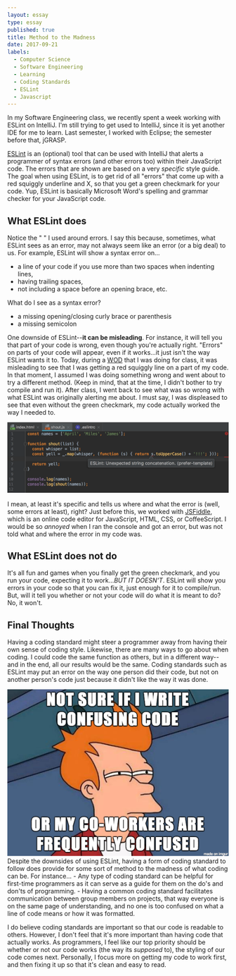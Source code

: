 ```yaml
---
layout: essay
type: essay
published: true
title: Method to the Madness
date: 2017-09-21
labels:
  - Computer Science
  - Software Engineering
  - Learning
  - Coding Standards
  - ESLint
  - Javascript
---
```


In my Software Engineering class, we recently spent a week working with ESLint on IntelliJ. I'm still trying to get used to IntelliJ, since it is yet another IDE for me to learn. Last semester, I worked with Eclipse; the semester before that, jGRASP.

[ESLint](https://eslint.org/) is an (optional) tool that can be used with IntelliJ that alerts a programmer of syntax errors (and other errors too) within their JavaScript code. The errors that are shown are based on a very *specific* style guide. The goal when using ESLint, is to get rid of all "errors" that come up with a red squiggly underline and X, so that you get a green checkmark for your code. Yup, ESLint is basically Microsoft Word's spelling and grammar checker for your JavaScript code.

## What ESLint does
Notice the " " I used around errors. I say this because, sometimes, what ESLint sees as an error, may not always seem like an error (or a big deal) to us. For example, ESLint will show a syntax error on...
- a line of your code if you use more than two spaces when indenting lines,
- having trailing spaces,
- not including a space before an opening brace, etc.

What do I see as a syntax error?
- a missing opening/closing curly brace or parenthesis
- a missing semicolon

One downside of ESLint--**it can be misleading**. For instance, it will tell you that part of your code is wrong, even though you're actually right. "Errors" on parts of your code will appear, even if it works...it just isn't the way ESLint wants it to. Today, during a [WOD](http://courses.ics.hawaii.edu/ics314s17/morea/introduction/reading-athletic-software-engineering.html) that I was doing for class, it was misleading to see that I was getting a red squiggly line on a part of my code. In that moment, I assumed I was doing something wrong and went about to try a different method. (Keep in mind, that at the time, I didn't bother to try compile and run it). After class, I went back to see what was so wrong with what ESLint was originally alerting me about. I must say, I was displeased to see that even without the green checkmark, my code actually worked the way I needed to.

<center>
<img src="../images/misleading-error.png" width="600">
</center>

I mean, at least it's specific and tells us where and what the error is (well, some errors at least), right? Just before this, we worked with [JSFiddle](https://jsfiddle.net/), which is an online code editor for JavaScript, HTML, CSS, or CoffeeScript. I would be so *annoyed* when I ran the console and got an error, but was not told what and where the error in my code was.

## What ESLint does not do
It's all fun and games when you finally get the green checkmark, and you run your code, expecting it to work...*BUT IT DOESN'T*. ESLint will show you errors in your code so that you can fix it, just enough for it to compile/run. But, will it tell you whether or not your code will do what it is meant to do? No, it won't.

## Final Thoughts
Having a coding standard might steer a programmer away from having their own sense of coding style. Likewise, there are many ways to go about when coding. I could code the same function as others, but in a different way--and in the end, all our results would be the same. Coding standards such as ESLint may put an error on the way one person did their code, but not on another person's code just because it didn't like the way it was done.

<img class="ui medium right floated image" src="../images/confusedfry-code.png" width="600">
Despite the downsides of using ESLint, having a form of coding standard to follow does provide for some sort of method to the madness of what coding can be. For instance...
- Any type of coding standard can be helpful for first-time programmers as it can serve as a guide for them on the do's and don'ts of programming.
- Having a common coding standard facilitates communication between group members on projects, that way everyone is on the same page of understanding, and no one is too confused on what a line of code means or how it was formatted.

I do believe coding standards are important so that our code is readable to others. However, I don't feel that it's more important than having code that actually works. As programmers, I feel like our top priority should be whether or not our code works (the way its *supposed* to), the styling of our code comes next. Personally, I focus more on getting my code to work first, and then fixing it up so that it's clean and easy to read.
